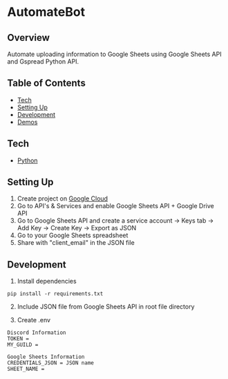 # AutomateBot

## Overview

Automate uploading information to Google Sheets using Google Sheets API and Gspread Python API.

## Table of Contents

- [Tech](#tech)<br/>
- [Setting Up](#setting-up)<br/>
- [Development](#development)<br/>
- [Demos](#demo-gifs)<br/>

## Tech

- [Python](https://www.python.org/)

## Setting Up

1. Create project on [Google Cloud](https://console.cloud.google.com)
2. Go to API's & Services and enable Google Sheets API + Google Drive API
3. Go to Google Sheets API and create a service account -> Keys tab -> Add Key -> Create Key -> Export as JSON
4. Go to your Google Sheets spreadsheet
5. Share with "client_email" in the JSON file

## Development

1. Install dependencies

```
pip install -r requirements.txt
```

2. Include JSON file from Google Sheets API in root file directory

3. Create .env

```
Discord Information
TOKEN = 
MY_GUILD = 

Google Sheets Information
CREDENTIALS_JSON = JSON name
SHEET_NAME = 
```
